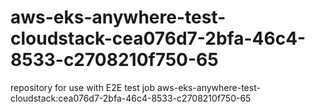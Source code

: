 # aws-eks-anywhere-test-cloudstack-cea076d7-2bfa-46c4-8533-c2708210f750-65
repository for use with E2E test job aws-eks-anywhere-test-cloudstack:cea076d7-2bfa-46c4-8533-c2708210f750-65
